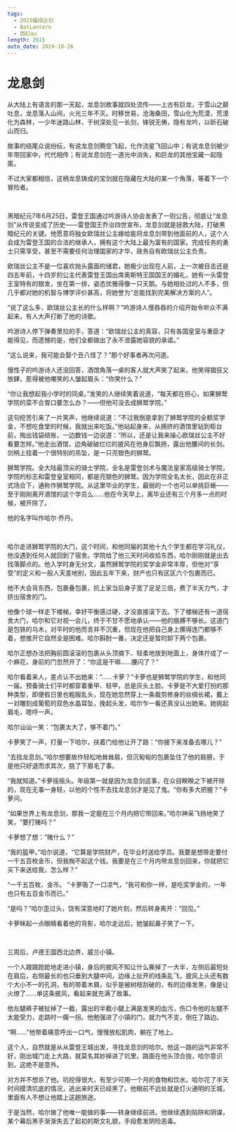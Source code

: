 ```yaml
---
tags:
  - 2025蝙绿企划
  - BatLantern
  - 西幻au
length: 2615
auto_date: 2024-10-26
---
```


# 龙息剑

从大陆上有语言的那一天起，龙息剑故事就四处流传——上古有巨龙，于雪山之巅吐息，龙息落入山间，火光三年不灭。时移世易，沧海桑田，雪山化为荒漠，荒漠化为森林，一少年迷路山林，于树深处见一长剑，锋锐无俦，隐有龙吟，以斫石破山而归。

故事的结尾众说纷纭，有说龙息剑腾空飞起，化作流星飞回山中；有说龙息剑被少年带回家中，代代相传；有说龙息剑在一道光中消失，和巨龙的其他宝藏一起隐匿。

不过大家都相信，这柄龙息铸成的宝剑就在隐藏在大陆的某一个角落，等着下一个冒险者。

<br>

黑暗纪元7年6月25日，雷登王国通过吟游诗人协会发表了一则公告，彻底让“龙息剑”从传说变成了历史——雷登国王乔治四世宣布，龙息剑就是拯救大陆，打破黑暗纪元的关键。他愿意将独女欧瑞丝公主嫁给能将龙息剑带到他面前的人，这个人会成为雷登王国的合法的继承人，拥有这个大陆上最为富有的国家。完成任务的勇士只需享受，甚至不需要任何治理国家的才华，政务自有欧瑞丝公主负责。

欧瑞丝公主不是一位喜欢抛头露面的储君，她极少出现在人前，上一次被目击还是四五年前，十四岁的公主代表雷登王国出席奥斯特王国国王的婚礼，她有一头雷登王室特有的银发，坐在第一排，姿态优雅得像一只天鹅。与她相处过的人不多，但几乎都对她的机智与博学评价甚高，将她誉为“总能找到完美解决方案的人”。

“说了这么多，欧瑞丝公主长的什么样啊？”吟游诗人慢吞吞的介绍开始令听众不满起来，有人大声打断了他的诗歌。

吟游诗人停下弹奏里拉的手，答道：“欧瑞丝公主的真容，只有各国皇室与重臣才能得见，而遗憾的是，他们全都做出了永不泄露她容貌的承诺。”

“这么说来，我可能会娶个丑八怪了？”那个好事者再次问道。

慢性子的吟游诗人还没回答，酒馆角落一桌的客人就大声笑了起来。他笑得猖狂又放肆，惹得被他嘲笑的人皱起眉头：“你笑什么？”

“你让我想起我小学时的同桌。”发笑的人继续笑着说道，“每天都在担心，如果狮鹫学院的菜不合胃口要怎么办？——但他可没去成狮鹫学院。”

这句挖苦引来了一片笑声，他继续说道：“不过我倒是拿到了狮鹫学院的全额奖学金，不想吃食堂的时候，我就出来吃饭。”他站起身来，从拥挤的酒馆里钻到柜台前，掏出钱袋结账，一边数钱一边说道：“所以，还是让我来操心欧瑞丝公主不好看要怎样。”他走出酒馆，边角破破烂烂的披风在他身后飘扬，露出他腰间的长剑。剑柄上挂着一个很特别的吊坠，是一只亮银色的狮鹫。

狮鹫学院。全大陆最顶尖的骑士学院，全名是雷登剑术与魔法皇家高级骑士学院，学院的标志和雷登皇室相同，都是亮银色的狮鹫。因为学院全名太长，因此在非正式场合下，通称作狮鹫学院。从这里毕业的学生，最弱的一个也可以单挑巨蜥——至于刚刚离开酒馆的这个学员么……他在今天早上，离毕业还有三个月多一点的时候，被开除了。

他的名字叫作哈尔·乔丹。

<br>

哈尔走进狮鹫学院的大门，这个时间，和他同届的其他十九个学生都在学习礼仪，他没遇到任何人就回到了宿舍。学院给了他三天时间收拾东西，哈尔刚刚就是出去找落脚点的。他入学时身无分文，虽然狮鹫学院的奖学金非常丰厚，但他对“享受”的定义和一般人天差地别，因此五年下来，财产也只有区区六个包裹而已。

他不大会背东西，包裹叠包裹，抗上家当后身子宽了足足三倍，费了半天力气，才挤出宿舍的门。

他像个球一样走下楼梯，幸好平衡感过硬，才没直接滚下去。下了楼梯还有一道宿舍大门，哈尔和它对视一会儿，终于不甘不愿地承认——他的胳膊不够长。这道门是包铁的乌木，对平时的他而言并不沉重，但现在他把自己身上摞得连门都够不着，想推开它自然全是困难。哈尔斟酎一番，决定还是暂时卸下两个包裹。

哈尔正想办法把胸前圆滚滚的包裹从头顶摘下、轻柔地放到地面上，身体拧成了一个麻花，身前的门忽然开了：“你这是干嘛……腰闪了？”

哈尔看着来人，差点认不出她来：“……卡萝？”卡萝也是狮鹫学院的学生，和他同一届。预备骑士们平时都穿着重甲、轻甲，总是灰头土脸。卡萝是不大爱打扮的那种类型，即便假日里也粗服乱头，现在她忽然穿上一条裁剪修身的丝绸长裙，戴上一对雕刻成葡萄的双色水晶耳坠，挽起头发，哈尔乍一看还真没认出她来。她挑起眉毛，嗯哼一声。

哈尔讪讪一笑：“包裹太大了，够不着门。”

卡萝笑了一声，打量一下哈尔，扶着门给他让开了路：“你接下来准备去哪儿？”

“去找龙息剑。”哈尔想要故作轻松地耸耸肩，但沉甸甸的包裹坠住了他的肩膀，于是他只好退而求其次，挑了下眉毛了事。

“我就知道。”卡萝摇摇头。年级第一就是因为龙息剑这事，在众目睽睽之下被开除的，现在无事一身轻，以他的个性不去找龙息剑才是见了鬼。“你有多大把握？”卡萝问。

“如果世界上有龙息剑，那我一定能在三个月内把它带回来。”哈尔神采飞扬地笑了笑，“要打赌吗？”

卡萝想了想：“赌什么？”

“我的盔甲。”哈尔说道，“它算是学院财产，在毕业时送给学员。我要是想带走要付一千五百枚金币，但我掏不起这个钱。我要是在三个月内带龙息剑回来，你就把它买下来送给我，怎么样？”

“一千五百枚、金币。 ”卡萝吸了一口凉气，“我可和你一样，是吃奖学金的，一年也只有五百金币而已。”

“是吗？”哈尔歪过头，饶有深意地盯了她片刻，然后转身离开：“回见。”

卡萝眯起一点眼睛看着他的背影，哈尔走远后，她皱起鼻子笑了一下。

<br>

三周后，卢德王国西北边界，威兰小镇。

一个人踉踉跄跄地走进小镇，身后的披风不知让什么撕掉了一大半，左侧后最短处在肩后，右侧最长的也只垂到大腿中间，边缘上扯开的线条乱飞，披风上头还有数个大小不一的孔洞，有的带着木屑，似乎是被树枝刮破的，有的边缘发黑，像是让火燎了……单这条披风，看起来就充满了故事。

他左腿裤子被扯掉了一截，露出的半截小腿上满是发黑的血污，伤口令他的左腿不太能受力，走路时一瘸一拐。他勉强进了小镇的门，就力气不支，倒在了路边。

“啊……”他带着痛意呼出一口气，慢慢放松肌肉，躺在了地上。

这个人，自然就是从从雷登王城出发，寻找龙息剑的哈尔。他这一路的运气非常不好，刚出城门走上大路，就莫名其妙掉进了坑里。路面在他头顶合拢，哈尔意识到，这绝不是意外。

对方并不想杀了他。坑挖得很大，有至少可用一个月的食物和饮水。哈尔花了半天时间摸清坑底的情况，逃出来时天已经黑了。他眼前不远处就是灯火通明的王城，里面有人不想让他踏上这趟旅途。

于是当然，哈尔做了他唯一能做的事——转身继续前进。他继续遇到陷阱和阴谋，某个幕后黑手渐渐失去了起初的斯文礼貌，手段愈发阴险恶毒。
